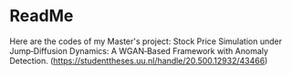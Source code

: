 # ReadMe

Here are the codes of my Master's project: Stock Price Simulation under Jump‑Diffusion Dynamics: A WGAN‑Based
Framework with Anomaly Detection. (https://studenttheses.uu.nl/handle/20.500.12932/43466)

